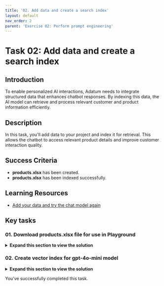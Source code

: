 ```yaml
---
title: '02. Add data and create a search index'
layout: default
nav_order: 2
parent: 'Exercise 02: Perform prompt engineering'
---
```


# Task 02: Add data and create a search index 

## Introduction

To enable personalized AI interactions, Adatum needs to integrate structured data that enhances chatbot responses. By indexing this data, the AI model can retrieve and process relevant customer and product information efficiently.

## Description

In this task, you'll add data to your project and index it for retrieval. This allows the chatbot to access relevant product details and improve customer interaction quality.

## Success Criteria

- **products.xlsx** has been created.
- **products.xlsx** has been indexed successfully.

## Learning Resources

- [Add your data and try the chat model again](https://learn.microsoft.com/en-us/azure/ai-studio/tutorials/deploy-chat-web-app)

## Key tasks

### 01. Download products.xlsx file for use in Playground

  <details markdown="block">
  <summary><strong>Expand this section to view the solution</strong></summary>

1. Download the **products.xlsx** file [here](https://github.com/microsoft/TechExcel-Transform-Data-and-AI-solutions-with-Azure-AI-Platform/blob/main/src/products.xlsx)

    ![iircgttn.jpg](../media/iircgttn.jpg)

</details>

### 02. Create vector index for gpt-4o-mini model

<details markdown="block">
<summary><strong>Expand this section to view the solution</strong></summary>

1. Return to your browser tab with Azure AI Foundry. From the **Management center** for **project1**, select **Go to project** at the bottom of the left menu.

    ![x1ad12im.jpg](../media/x1ad12im.jpg)

1. From the left menu of the **project1** page, select **Playgrounds**.

    ![bi35vjpw.jpg](../media/bi35vjpw.jpg)

1. At the top of the page, select **Try the Chat playground**.

1. From the **Chat playground** page, ensure the **Deployment** is set to the **gpt-4o-mini** model, then select **+ Add a new data source** under the **Add your data** dropdown menu.

    ![ue4jkazn.jpg](../media/ue4jkazn.jpg)

1. From the **Source data** tab on the **Add your data** page, select the **Data source** dropdown menu, then select **Upload files**.

    ![3d762kb5.jpg](../media/3d762kb5.jpg)

1. Select the **Upload** dropdown menu, then select **Upload files**.

1. Select the **products.xlsx** file,then select **Open**. Select **Next** once it has been uploaded.

1. From the **Index configuration** tab, select the **Select Azure AI Search service** dropdown menu ,then select **srch1**.

1. Enter **index1** for the **Vector index** name, then select **Next**.

    ![ad5g4ftu.jpg](../media/ad5g4ftu.jpg)

1. From the **Search settings** tab, leave the default settings, then select **Next**.

1. From the **Review and finish** tab, select **Create vector index**. 

    {: .note }
    > Wait for the index to be created. This should take about 3-5 minutes. The **Ingestion status** will show you the progress.
    
    ![jsb6bf2i.jpg](../media/jsb6bf2i.jpg)

</details>

You’ve successfully completed this task. 
